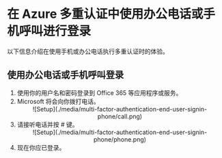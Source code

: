 
<properties 
	pageTitle="在 Azure Multi-Factor Authentication 中使用办公电话或手机呼叫进行登录" 
	description="本页介绍用户如何使用手机登录。" 
	services="multi-factor-authentication" 
	documentationCenter="" 
	authors="billmath" 
	manager="terrylan" 
	editor="bryanla"/>

<tags 
	ms.service="multi-factor-authentication" 
	ms.date="06/02/2015" 
	wacn.date="09/15/2015"/>

# 在 Azure 多重认证中使用办公电话或手机呼叫进行登录

以下信息介绍在使用手机或办公电话执行多重认证时的体验。

## 使用办公电话或手机呼叫登录

<ol>

<li>使用你的用户名和密码登录到 Office 365 等应用程序或服务。</li>
<li>Microsoft 将会向你拨打电话。</li>


<center>![Setup](./media/multi-factor-authentication-end-user-signin-phone/call.png)</center>

<li>请接听电话并按 # 键。</li>

<center>![Setup](./media/multi-factor-authentication-end-user-signin-phone/phone.png)</center>


<li>现在你应已登录。</li>

<!---HONumber=69-->